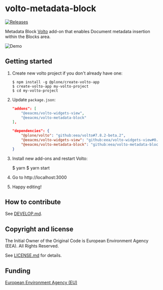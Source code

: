 # volto-metadata-block
[![Releases](https://img.shields.io/github/v/release/eea/volto-metadata-block?cache=1)](https://github.com/eea/volto-metadata-block/releases)

Metadata Block [Volto](https://github.com/plone/volto#volto) add-on that enables Document metadata insertion within the Blocks area.

![Demo](docs/volto-metadata-block.gif)

## Getting started

1. Create new volto project if you don't already have one:
    ```
    $ npm install -g @plone/create-volto-app
    $ create-volto-app my-volto-project
    $ cd my-volto-project
    ```

1. Update `package.json`:
    ``` JSON
    "addons": [
        "@eeacms/volto-widgets-view",
        "@eeacms/volto-metadata-block"
    ],

    "dependencies": {
        "@plone/volto": "github:eea/volto#7.8.2-beta.2",
        "@eeacms/volto-widgets-view": "github:eea/volto-widgets-view#0.2.3",
        "@eeacms/volto-metadata-block": "github:eea/volto-metadata-block#0.1.0"
    }
    ```

1. Install new add-ons and restart Volto:

    $ yarn
    $ yarn start

1. Go to http://localhost:3000

1. Happy editing!

## How to contribute

See [DEVELOP.md](docs/DEVELOP.md).


## Copyright and license

The Initial Owner of the Original Code is European Environment Agency (EEA).
All Rights Reserved.

See [LICENSE.md](docs/LICENSE.md) for details.

## Funding

[European Environment Agency (EU)](http://eea.europa.eu)

